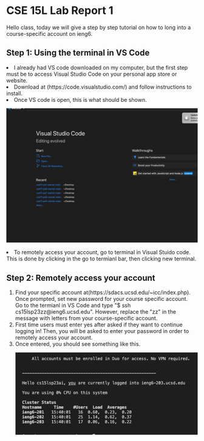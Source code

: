 # CSE 15L Lab Report 1 
Hello class, today we will give a step by step tutorial on how to long into a course-specific account on ieng6.

## Step 1: Using the terminal in VS Code
<li> I already had VS code downloaded on my computer, but the first step must be to access Visual Studio Code on your personal app store or website.
<li> Download at (https://code.visualstudio.com/) and follow instructions to install.
<li> Once VS code is open, this is what should be shown. 

![Image](https://github.com/deliasi/cse15l-lab-reports/blob/main/Screen%20Shot%202023-04-05%20at%204.21.01%20PM.png)
<li> To remotely access your account, go to terminal in Visual Stuido code. This is done by clicking in the go to termianl bar, then clicking new terminal. 
 
</ol>

## Step 2: Remotely access your account
<ol>
<li> Find your specific account at(https://sdacs.ucsd.edu/~icc/index.php). Once prompted, set new password for your course specific account.
</li> Go to the termianl in VS Code and type "$ ssh cs15lsp23zz@ieng6.ucsd.edu". However, replace the "zz" in the message with letters from your course-specific account.
<li> First time users must enter yes after asked if they want to continue logging in! Then, you will be asked to enter your password in order to remotely access your account.
<li> Once entered, you should see something like this.
  
![Image](https://github.com/deliasi/cse15l-lab-reports/blob/main/Screen%20Shot%202023-04-05%20at%203.44.34%20PM.png)

